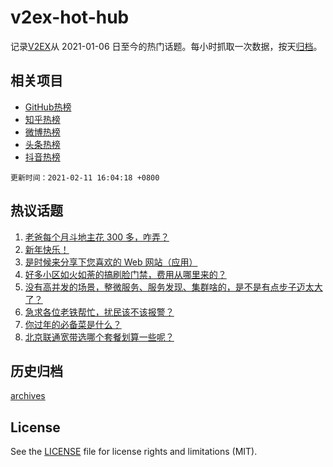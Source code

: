 # v2ex-hot-hub

 记录[V2EX](https://www.v2ex.com/)从 2021-01-06 日至今的热门话题。每小时抓取一次数据，按天[归档](archives)。
 
 ## 相关项目

- [GitHub热榜](https://github.com/lonnyzhang423/github-hot-hub)
- [知乎热榜](https://github.com/lonnyzhang423/zhihu-hot-hub)
- [微博热榜](https://github.com/lonnyzhang423/weibo-hot-hub)
- [头条热榜](https://github.com/lonnyzhang423/toutiao-hot-hub)
- [抖音热榜](https://github.com/lonnyzhang423/douyin-hot-hub)


 `更新时间：2021-02-11 16:04:18 +0800`

## 热议话题

1. [老爸每个月斗地主花 300 多，咋弄？](https://www.v2ex.com/t/752903)
1. [新年快乐！](https://www.v2ex.com/t/752906)
1. [是时候来分享下您喜欢的 Web 网站（应用）](https://www.v2ex.com/t/752850)
1. [好多小区如火如荼的搞刷脸门禁，费用从哪里来的？](https://www.v2ex.com/t/752877)
1. [没有高并发的场景，整微服务、服务发现、集群啥的，是不是有点步子迈太大了？](https://www.v2ex.com/t/752843)
1. [急求各位老铁帮忙，扰民该不该报警？](https://www.v2ex.com/t/752851)
1. [你过年的必备菜是什么？](https://www.v2ex.com/t/752922)
1. [北京联通宽带选哪个套餐划算一些呢？](https://www.v2ex.com/t/752927)

## 历史归档

[archives](archives)

## License

See the [LICENSE](LICENSE) file for license rights and limitations (MIT).
